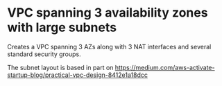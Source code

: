 VPC spanning 3 availability zones with large subnets
====================================================

Creates a VPC spanning 3 AZs along with 3 NAT interfaces and
several standard security groups.

The subnet layout is based in part on https://medium.com/aws-activate-startup-blog/practical-vpc-design-8412e1a18dcc
